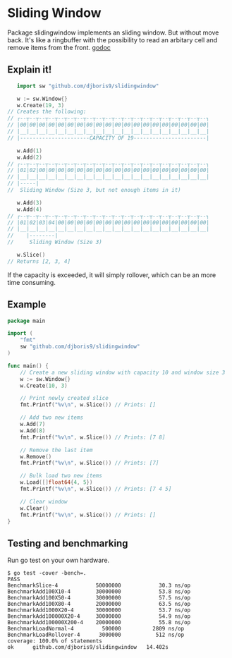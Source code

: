 # Sliding Window
Package slidingwindow implements an sliding window. But without move back.
It's like a ringbuffer with the possibility to read an arbitary cell and remove items from the front.
[godoc](https://godoc.org/github.com/djboris9/slidingwindow)

## Explain it!
```go
   import sw "github.com/djboris9/slidingwindow"

   w := sw.Window{}
   w.Create(19, 3) 
// Creates the following:
// ┌--┬--┬--┬--┬--┬--┬--┬--┬--┬--┬--┬--┬--┬--┬--┬--┬--┬--┬--┬--┐
// |00|00|00|00|00|00|00|00|00|00|00|00|00|00|00|00|00|00|00|00|
// |__|__|__|__|__|__|__|__|__|__|__|__|__|__|__|__|__|__|__|__|
// |----------------------CAPACITY OF 19-----------------------|

   w.Add(1)
   w.Add(2)
// ┌--┬--┬--┬--┬--┬--┬--┬--┬--┬--┬--┬--┬--┬--┬--┬--┬--┬--┬--┬--┐
// |01|02|00|00|00|00|00|00|00|00|00|00|00|00|00|00|00|00|00|00|
// |__|__|__|__|__|__|__|__|__|__|__|__|__|__|__|__|__|__|__|__|
// |-----|
//  Sliding Window (Size 3, but not enough items in it)

   w.Add(3)
   w.Add(4)
// ┌--┬--┬--┬--┬--┬--┬--┬--┬--┬--┬--┬--┬--┬--┬--┬--┬--┬--┬--┬--┐
// |01|02|03|04|00|00|00|00|00|00|00|00|00|00|00|00|00|00|00|00|
// |__|__|__|__|__|__|__|__|__|__|__|__|__|__|__|__|__|__|__|__|
//    |--------|
//     Sliding Window (Size 3)

   w.Slice()
// Returns [2, 3, 4]
```
If the capacity is exceeded, it will simply rollover, which can be an more time consuming.

## Example
```go
package main

import (
	"fmt"
	sw "github.com/djboris9/slidingwindow"
)

func main() {
	// Create a new sliding window with capacity 10 and window size 3
	w := sw.Window{}
	w.Create(10, 3)

	// Print newly created slice
	fmt.Printf("%v\n", w.Slice()) // Prints: []

	// Add two new items
	w.Add(7)
	w.Add(8)
	fmt.Printf("%v\n", w.Slice()) // Prints: [7 8]

	// Remove the last item
	w.Remove()
	fmt.Printf("%v\n", w.Slice()) // Prints: [7]

	// Bulk load two new items
	w.Load([]float64{4, 5})
	fmt.Printf("%v\n", w.Slice()) // Prints: [7 4 5]

	// Clear window
	w.Clear()
	fmt.Printf("%v\n", w.Slice()) // Prints: []
}
```

## Testing and benchmarking
Run go test on your own hardware.
```
$ go test -cover -bench=. 
PASS
BenchmarkSlice-4        	50000000	        30.3 ns/op
BenchmarkAdd100X10-4    	30000000	        53.8 ns/op
BenchmarkAdd100X50-4    	30000000	        57.5 ns/op
BenchmarkAdd100X80-4    	20000000	        63.5 ns/op
BenchmarkAdd1000X20-4   	30000000	        53.7 ns/op
BenchmarkAdd100000X20-4 	30000000	        54.9 ns/op
BenchmarkAdd100000X200-4	20000000	        55.8 ns/op
BenchmarkLoadNormal-4   	  500000	      2809 ns/op
BenchmarkLoadRollover-4 	 3000000	       512 ns/op
coverage: 100.0% of statements
ok  	github.com/djboris9/slidingwindow	14.402s
```

